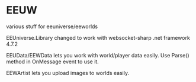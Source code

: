 # EEUW
various stuff for eeuniverse/eeworlds

EEUniverse.Library changed to work with websocket-sharp .net framework 4.7.2

EEUData/EEWData lets you work with world/player data easily. Use Parse() method in OnMessage event to use it.

EEWArtist lets you upload images to worlds easily.
